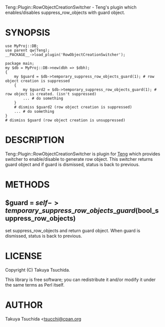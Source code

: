 Teng::Plugin::RowObjectCreationSwitcher - Teng's plugin which enables/disables suppress\_row\_objects with guard object.

# SYNOPSIS

    use MyProj::DB;
    use parent qw(Teng);
    __PACKAGE__->load_plugin('RowObjectCreationSwitcher');

    package main;
    my $db = MyProj::DB->new(dbh => $dbh);
    {
        my $guard = $db->temporary_suppress_row_objects_guard(1); # row object creation is suppressed
        {
            my $guard2 = $db->temporary_suppress_row_objects_guard(1); # row object is created. (isn't suppressed)
            ... # do something
        }
        # dismiss $guard2 (row object creation is suppressed)
        ... # do something
    }
    # dismiss $guard (row object creation is unsuppressed)

# DESCRIPTION

Teng::Plugin::RowObjectCreationSwitcher is plugin for [Teng](http://search.cpan.org/perldoc?Teng) which provides switcher to enable/disable to generate row object.
This switcher returns guard object and if guard is dismissed, status is back to previous.

# METHODS

## $guard = $self->temporary\_suppress\_row\_objects\_guard($bool\_suppress\_row\_objects)

set suppress\_row\_objects and return guard object.  When guard is dismissed, status is back to previous.

# LICENSE

Copyright (C) Takuya Tsuchida.

This library is free software; you can redistribute it and/or modify
it under the same terms as Perl itself.

# AUTHOR

Takuya Tsuchida <tsucchi@cpan.org<gt>
